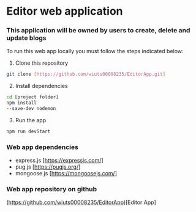 # Editor web application

### This application will be owned by users to create, delete and update blogs

To run this web app locally you must follow the steps indicated below:

1. Clone this repository
```bash
git clone [https://github.com/wiuts00008235/EditorApp.git]
```

2. Install dependencies
```bash
cd [project folder]
npm install
--save-dev nodemon
```

3. Run the app
```bash
npm run devStart
```


### Web app dependencies
 - express.js [https://expressjs.com/]
 - pug.js [https://pugjs.org/]
 - mongoose.js [https://mongoosejs.com/]

### Web app repository on github
(https://github.com/wiuts00008235/EditorApp)[Editor App]
